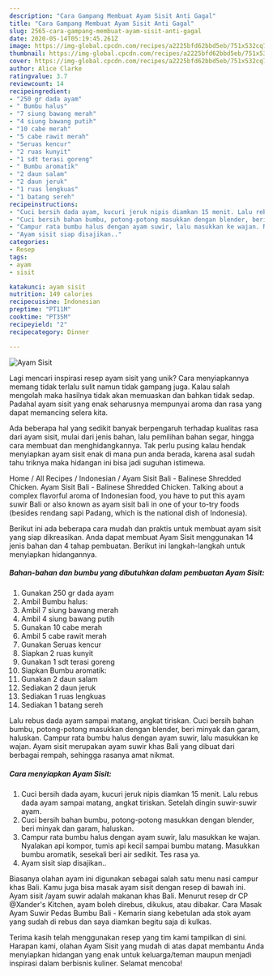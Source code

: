 ```yaml
---
description: "Cara Gampang Membuat Ayam Sisit Anti Gagal"
title: "Cara Gampang Membuat Ayam Sisit Anti Gagal"
slug: 2565-cara-gampang-membuat-ayam-sisit-anti-gagal
date: 2020-05-14T05:19:45.261Z
image: https://img-global.cpcdn.com/recipes/a2225bfd62bbd5eb/751x532cq70/ayam-sisit-foto-resep-utama.jpg
thumbnail: https://img-global.cpcdn.com/recipes/a2225bfd62bbd5eb/751x532cq70/ayam-sisit-foto-resep-utama.jpg
cover: https://img-global.cpcdn.com/recipes/a2225bfd62bbd5eb/751x532cq70/ayam-sisit-foto-resep-utama.jpg
author: Alice Clarke
ratingvalue: 3.7
reviewcount: 14
recipeingredient:
- "250 gr dada ayam"
- " Bumbu halus"
- "7 siung bawang merah"
- "4 siung bawang putih"
- "10 cabe merah"
- "5 cabe rawit merah"
- "Seruas kencur"
- "2 ruas kunyit"
- "1 sdt terasi goreng"
- " Bumbu aromatik"
- "2 daun salam"
- "2 daun jeruk"
- "1 ruas lengkuas"
- "1 batang sereh"
recipeinstructions:
- "Cuci bersih dada ayam, kucuri jeruk nipis diamkan 15 menit. Lalu rebus dada ayam sampai matang, angkat tiriskan. Setelah dingin suwir-suwir ayam."
- "Cuci bersih bahan bumbu, potong-potong masukkan dengan blender, beri minyak dan garam, haluskan."
- "Campur rata bumbu halus dengan ayam suwir, lalu masukkan ke wajan. Nyalakan api kompor, tumis api kecil sampai bumbu matang. Masukkan bumbu aromatik, sesekali beri air sedikit. Tes rasa ya."
- "Ayam sisit siap disajikan.."
categories:
- Resep
tags:
- ayam
- sisit

katakunci: ayam sisit 
nutrition: 149 calories
recipecuisine: Indonesian
preptime: "PT11M"
cooktime: "PT35M"
recipeyield: "2"
recipecategory: Dinner

---
```



![Ayam Sisit](https://img-global.cpcdn.com/recipes/a2225bfd62bbd5eb/751x532cq70/ayam-sisit-foto-resep-utama.jpg)

Lagi mencari inspirasi resep ayam sisit yang unik? Cara menyiapkannya memang tidak terlalu sulit namun tidak gampang juga. Kalau salah mengolah maka hasilnya tidak akan memuaskan dan bahkan tidak sedap. Padahal ayam sisit yang enak seharusnya mempunyai aroma dan rasa yang dapat memancing selera kita.

Ada beberapa hal yang sedikit banyak berpengaruh terhadap kualitas rasa dari ayam sisit, mulai dari jenis bahan, lalu pemilihan bahan segar, hingga cara membuat dan menghidangkannya. Tak perlu pusing kalau hendak menyiapkan ayam sisit enak di mana pun anda berada, karena asal sudah tahu triknya maka hidangan ini bisa jadi suguhan istimewa.

Home / All Recipes / Indonesian / Ayam Sisit Bali - Balinese Shredded Chicken. Ayam Sisit Bali - Balinese Shredded Chicken. Talking about a complex flavorful aroma of Indonesian food, you have to put this ayam suwir Bali or also known as ayam sisit bali in one of your to-try foods (besides rendang sapi Padang, which is the national dish of Indonesia).


Berikut ini ada beberapa cara mudah dan praktis untuk membuat ayam sisit yang siap dikreasikan. Anda dapat membuat Ayam Sisit menggunakan 14 jenis bahan dan 4 tahap pembuatan. Berikut ini langkah-langkah untuk menyiapkan hidangannya.

<!--inarticleads1-->

##### Bahan-bahan dan bumbu yang dibutuhkan dalam pembuatan Ayam Sisit:

1. Gunakan 250 gr dada ayam
1. Ambil  Bumbu halus:
1. Ambil 7 siung bawang merah
1. Ambil 4 siung bawang putih
1. Gunakan 10 cabe merah
1. Ambil 5 cabe rawit merah
1. Gunakan Seruas kencur
1. Siapkan 2 ruas kunyit
1. Gunakan 1 sdt terasi goreng
1. Siapkan  Bumbu aromatik:
1. Gunakan 2 daun salam
1. Sediakan 2 daun jeruk
1. Sediakan 1 ruas lengkuas
1. Sediakan 1 batang sereh


Lalu rebus dada ayam sampai matang, angkat tiriskan. Cuci bersih bahan bumbu, potong-potong masukkan dengan blender, beri minyak dan garam, haluskan. Campur rata bumbu halus dengan ayam suwir, lalu masukkan ke wajan. Ayam sisit merupakan ayam suwir khas Bali yang dibuat dari berbagai rempah, sehingga rasanya amat nikmat. 

<!--inarticleads2-->

##### Cara menyiapkan Ayam Sisit:

1. Cuci bersih dada ayam, kucuri jeruk nipis diamkan 15 menit. Lalu rebus dada ayam sampai matang, angkat tiriskan. Setelah dingin suwir-suwir ayam.
1. Cuci bersih bahan bumbu, potong-potong masukkan dengan blender, beri minyak dan garam, haluskan.
1. Campur rata bumbu halus dengan ayam suwir, lalu masukkan ke wajan. Nyalakan api kompor, tumis api kecil sampai bumbu matang. Masukkan bumbu aromatik, sesekali beri air sedikit. Tes rasa ya.
1. Ayam sisit siap disajikan..


Biasanya olahan ayam ini digunakan sebagai salah satu menu nasi campur khas Bali. Kamu juga bisa masak ayam sisit dengan resep di bawah ini. Ayam sisit /ayam suwir adalah makanan khas Bali. Menurut resep dr CP @Xander&#39;s Kitchen, ayam boleh direbus, dikukus, atau dibakar. Cara Masak Ayam Suwir Pedas Bumbu Bali - Kemarin siang kebetulan ada stok ayam yang sudah di rebus dan saya diamkan begitu saja di kulkas. 

Terima kasih telah menggunakan resep yang tim kami tampilkan di sini. Harapan kami, olahan Ayam Sisit yang mudah di atas dapat membantu Anda menyiapkan hidangan yang enak untuk keluarga/teman maupun menjadi inspirasi dalam berbisnis kuliner. Selamat mencoba!
